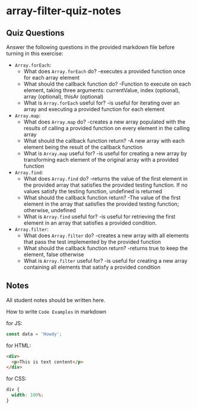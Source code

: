 # array-filter-quiz-notes

## Quiz Questions

Answer the following questions in the provided markdown file before turning in this exercise:

- `Array.forEach`:
  - What does `Array.forEach` do?
    -executes a provided function once for each array element
  - What should the callback function do?
    -Function to execute on each element, taking three arguments: currentValue, index (optional), array (optional), thisAr (optional)
  - What is `Array.forEach` useful for?
    -is useful for iterating over an array and executing a provided function for each element
- `Array.map`:
  - What does `Array.map` do?
    -creates a new array populated with the results of calling a provided function on every element in the calling array
  - What should the callback function return?
    -A new array with each element being the result of the callback function
  - What is `Array.map` useful for?
    -is useful for creating a new array by transforming each element of the original array with a provided function
- `Array.find`:
  - What does `Array.find` do?
    -returns the value of the first element in the provided array that satisfies the provided testing function. If no values satisfy the testing function, undefined is returned
  - What should the callback function return?
    -The value of the first element in the array that satisfies the provided testing function; otherwise, undefined
  - What is `Array.find` useful for?
    -is useful for retrieving the first element in an array that satisfies a provided condition.
- `Array.filter`:
  - What does `Array.filter` do?
    -creates a new array with all elements that pass the test implemented by the provided function
  - What should the callback function return?
    -returns true to keep the element, false otherwise
  - What is `Array.filter` useful for?
    -is useful for creating a new array containing all elements that satisfy a provided condition

## Notes

All student notes should be written here.

How to write `Code Examples` in markdown

for JS:

```javascript
const data = 'Howdy';
```

for HTML:

```html
<div>
  <p>This is text content</p>
</div>
```

for CSS:

```css
div {
  width: 100%;
}
```
